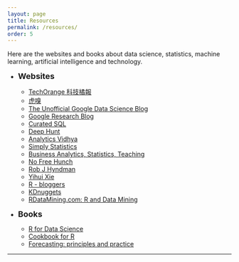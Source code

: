 ```yaml
---
layout: page
title: Resources
permalink: /resources/
order: 5
---
```

Here are the websites and books about data science, statistics, machine learning,
artificial intelligence and technology.

* **<font size="4">Websites</font>** <br />
  * [TechOrange 科技橘報](https://buzzorange.com/techorange/)
  * [虎嗅](https://www.huxiu.com/channel/105.html)
  * [The Unofficial Google Data Science Blog](http://www.unofficialgoogledatascience.com)
  * [Google Research Blog](https://research.googleblog.com)
  * [Curated SQL](http://curatedsql.com)
  * [Deep Hunt](https://deephunt.in)
  * [Analytics Vidhya](https://www.analyticsvidhya.com)
  * [Simply Statistics](https://simplystatistics.org/)
  * [Business Analytics, Statistics, Teaching](http://www.bzst.com)
  * [No Free Hunch](http://blog.kaggle.com)
  * [Rob J Hyndman](https://robjhyndman.com/)
  * [Yihui Xie](https://yihui.name)
  * [R - bloggers](https://www.r-bloggers.com)
  * [KDnuggets](http://www.kdnuggets.com)
  * [RDataMining.com: R and Data Mining](http://www.rdatamining.com)

* **<font size="4">Books</font>** <br />
  * [R for Data Science](http://r4ds.had.co.nz/)
  * [Cookbook for R](http://www.cookbook-r.com)
  * [Forecasting: principles and practice](https://www.otexts.org/fpp)

***

